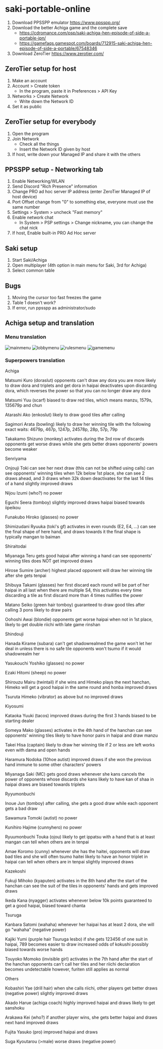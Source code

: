 # saki-portable-online

1. Download PPSSPP emulator https://www.ppsspp.org/
3. Download the better Achiga game and the complete save
   * https://cdromance.com/psp/saki-achiga-hen-episode-of-side-a-portable-jpn/
   * https://gamefaqs.gamespot.com/boards/712915-saki-achiga-hen-episode-of-side-a-portable/67548346
4. Download ZeroTier https://www.zerotier.com/

## ZeroTier setup for host
1. Make an account
2. Account > Create token
   * In the program, paste it in Preferences > API Key
3. Networks > Create Network
   * Write down the Network ID
4. Set it as public

## ZeroTier setup for everybody
1. Open the program
2. Join Network
   * Check all the things
   * Insert the Network ID given by host
3. If host, write down your Managed IP and share it with the others

## PPSSPP setup - Networking tab
1. Enable Networking/WLAN
2. Send Discord "Rich Presence" information
3. Change PRO ad hoc server IP address (enter ZeroTier Managed IP of host device)
4. Port Offset change from "0" to something else, everyone must use the same number
5. Settings > System > uncheck "Fast memory"
6. Enable network chat
   * In System > PSP settings > Change nickname, you can change the chat nick
6. If host, Enable built-in PRO Ad Hoc server


## Saki setup
1. Start Saki/Achiga
2. Open multiplayer (4th option in main menu for Saki, 3rd for Achiga)
3. Select common table

## Bugs
1. Moving the cursor too fast freezes the game
2. Table 1 doesn't work?
3. If error, run ppsspp as administrator/sudo

## Achiga setup and translation
### Menu translation
![mainmenu](https://raw.githubusercontent.com/watterle/saki-portable-online/main/menus.jpg "mainmenu")
![lobbymenu](https://raw.githubusercontent.com/watterle/saki-portable-online/main/143.png "lobbymenu")
![rulesmenu](https://raw.githubusercontent.com/watterle/saki-portable-online/main/148.png "rulesmenu")
![gamemenu](https://raw.githubusercontent.com/watterle/saki-portable-online/main/144.png "gamemenu")



### Superpowers translation
Achiga

Matsumi Kuro (doraslut)
opponents can't draw any dora
you are more likely to draw dora and triplets and get dora in haipai
deactivates upon discarding dora, which reverses the power so that you can no longer draw any dora

Matsumi Yuu (scarf)
biased to draw red tiles, which means manzu, 1579s, 135679p and chun

Atarashi Ako (enkoslut)
likely to draw good tiles after calling

Sagimori Arata (bowling)
likely to draw her winning tile with the following exact waits:
4679p, 467p, 1247p, 24578p, 28p, 57p, 79p

Takakamo Shizuno (monkey)
activates during the 3rd row of discards
opponents get worse draws while she gets better draws
opponents' powers become weaker

Senriyama

Onjouji Toki
can see her next draw (this can not be shifted using calls)
can see opponents' winning tiles
when 12k below 1st place, she can see 2 draws ahead, and 3 draws when 32k down
deactivates for the last 14 tiles of a hand
slightly improved draws

Nijou Izumi (who?)
no power

Eguchi Seera (tomboy)
slightly improved draws
haipai biased towards iipeikou

Funakubo Hiroko (glasses)
no power

Shimizudani Ryuuka (toki's gf)
activates in even rounds (E2, E4, ...)
can see the final shape of here hand, and draws towards it
the final shape is typically mangan to baiman

Shiraitodai

Miyanaga Teru
gets good haipai after winning a hand
can see opponents' winning tiles
does NOT get improved draws

Hirose Sumire (archer)
highest placed opponent will draw her winning tile after she gets tenpai

Shibuya Takami (glasses)
her first discard each round will be part of her haipai in all last
when there are multiple S4, this activates every time
discarding a tile as first discard more than 4 times nullifies the power

Matano Seiko (green hair tomboy)
guaranteed to draw good tiles after calling 3 pons
likely to draw pairs

Oohoshi Awai (blondie)
opponents get worse haipai
when not in 1st place, likely to get double riichi with late game rinshan

Shindouji

Hanada Kirame (subara)
can't get shadowrealmed
the game won't let her deal in unless there is no safe tile
opponents won't tsumo if it would shadowrealm her

Yasukouchi Yoshiko (glasses)
no power

Ezaki Hitomi (sheep)
no power

Shirouzu Mairu (twintail)
if she wins and Himeko plays the next hanchan, Himeko will get a good haipai in the same round and honba
improved draws

Tsuruta Himeko (vibrator)
as above but no improved draws

Kiyosumi

Kataoka Yuuki (tacos)
improved draws during the first 3 hands
biased to be starting dealer

Someya Mako (glasses)
activates in the 4th hand of the hanchan
can see opponents' winning tiles
likely to have honor pairs in haipai and draw manzu

Takei Hisa (captain)
likely to draw her winning tile if 2 or less are left
works even with dama and open hands

Haramura Nodoka (10hoe autist)
improved draws if she won the previous hand
immune to some other characters' powers

Miyanaga Saki (MC)
gets good draws whenever she kans
cancels the power of opponents whose discards she kans
likely to have kan of shaa in haipai
draws are biased towards triplets

Ryyumonbuchi

Inoue Jun (tomboy)
after calling, she gets a good draw while each opponent gets a bad draw

Sawamura Tomoki (autist)
no power

Kunihiro Hajime (cunnyhero)
no power

Ryuumonbuchi Touka (ojou)
likely to get ippatsu with a hand that is at least mangan
can tell when others are in tenpai

Amae Koromo (cunny)
whenever she has the haitei, opponents will draw bad tiles and she will often tsumo haitei
likely to have an honor triplet in haipai
can tell when others are in tenpai
slightly improved draws

Kazekoshi

Fukuji Mihoko (kyaputen)
activates in the 8th hand after the start of the hanchan
can see the suit of the tiles in opponents' hands and gets improved draws

Ikeda Kana (nyagger)
activates whenever below 10k points
guaranteed to get a good haipai, biased toward chanta

Tsuruga

Kanbara Satomi (wahaha)
whenever her haipai has at least 2 dora, she will go "wahaha" (negative power)

Kajiki Yumi (purple hair Tsuruga lesbo)
if she gets 123456 of one suit in haipai, 789 becomes easier to draw
increased odds of kokushi 
possibly biased towards worse hands

Touyoko Momoko (invisible girl)
activates in the 7th hand after the start of the hanchan
opponents can't call her tiles and her riichi declaration becomes undetectable
however, furiten still applies as normal

Others

Kobashiri Yae (drill hair)
when she calls riichi, other players get better draws (negative power)
slightly improved draws

Akado Harue (achiga coach)
highly improved haipai and draws
likely to get sanshoku

Arakawa Kei (who?)
if another player wins, she gets better haipai and draws next hand
improved draws

Fujita Yasuko (pro)
improved haipai and draws

Suga Kyoutarou (>male)
worse draws (negative power)
